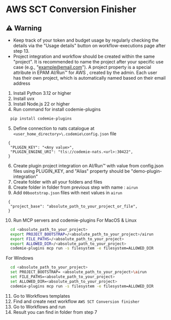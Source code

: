 # AWS SCT Conversion Finisher

## ⚠️ Warning

- Keep track of your token and budget usage by regularly checking the details via the "Usage details" button on workflow-executions page after step 13.
- Project integration and workflow should be created within the same "project". It is recommended to name the project after your specific use case (e.g., "example@email.com").
  A project property is a special attribute in EPAM AI/Run™ for AWS , created by the admin. Each user has their own project, which is automatically named based on their email address




1. Install Python 3.12 or higher
2. Install uvx
3. Install Node.js 22 or higher
4. Run command for install codemie-plugins
```bash
  pip install codemie-plugins
```
5. Define connection to nats catalogue at ```<user_home_directory>\.codemie\config.json``` file
```
 {
  "PLUGIN_KEY": "<Any value>",
  "PLUGIN_ENGINE_URI": "tls://codemie-nats.<url>:30422",
 } 
   ```
6. Create plugin project integration on AI/Run™ with value from config.json files using PLUGIN_KEY, and "Alias" property should be  "demo-plugin-integration"
7. Create folder with all your folders and files
8. Create folder in folder from previous step with name  : ```airun```
9. Add ```00bootstrap.json``` files with next values in ```airun```
```
 {
  "project_base": "absolute_path_to_your_project_or_file",  
 }
```
10. Run MCP servers and codemie-plugins
    For MacOS & Linux
```bash
  cd <absolute_path_to_your_project>
  export PROJECT_BOOTSTRAP=/<absolute_path_to_your_project>/airun
  export FILE_PATHS=/<absolute_path_to_your_project>
  export ALLOWED_DIR=/<absolute_path_to_your_project>
  codemie-plugins mcp run -s filesystem -e filesystem=ALLOWED_DIR
```
For Windows
```bash
  cd <absolute_path_to_your_project>
  set PROJECT_BOOTSTRAP= <absolute_path_to_your_project>\airun
  set FILE_PATHS=<absolute_path_to_your_project>
  set ALLOWED_DIR=<absolute_path_to_your_project>
  codemie-plugins mcp run -s filesystem -e filesystem=ALLOWED_DIR
```
11. Go to Workflows templates
12. Find and create next workflow ```AWS SCT Conversion finisher```
13. Go to Workflows and run 
14. Result you can find in folder from step 7